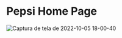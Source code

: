 <h1>Pepsi Home Page</h1>

![Captura de tela de 2022-10-05 18-00-40](https://user-images.githubusercontent.com/90296084/194162839-85704570-fbc2-4670-aab3-d86ee8727334.png)

